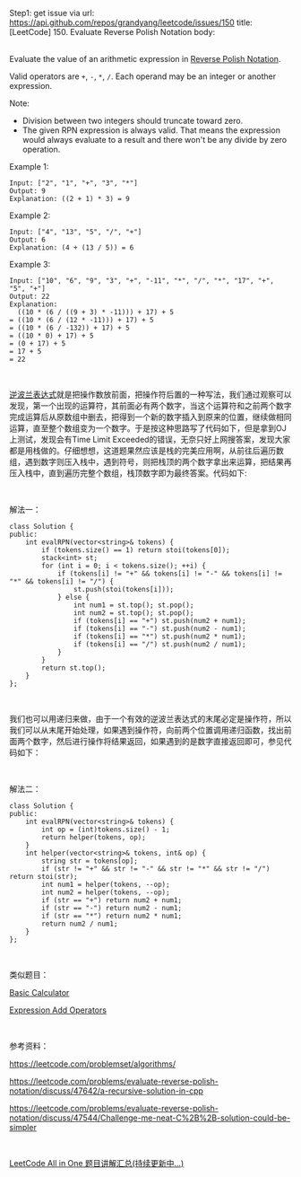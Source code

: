 Step1: get issue via url: https://api.github.com/repos/grandyang/leetcode/issues/150 
 title:[LeetCode] 150. Evaluate Reverse Polish Notation 
 body:  
  

Evaluate the value of an arithmetic expression in [Reverse Polish Notation](http://en.wikipedia.org/wiki/Reverse_Polish_notation).

Valid operators are `+`, `-`, `*`, `/`. Each operand may be an integer or another expression.

Note:

  * Division between two integers should truncate toward zero.
  * The given RPN expression is always valid. That means the expression would always evaluate to a result and there won't be any divide by zero operation.



Example 1:
    
    
    Input: ["2", "1", "+", "3", "*"]
    Output: 9
    Explanation: ((2 + 1) * 3) = 9
    

Example 2:
    
    
    Input: ["4", "13", "5", "/", "+"]
    Output: 6
    Explanation: (4 + (13 / 5)) = 6
    

Example 3:
    
    
    Input: ["10", "6", "9", "3", "+", "-11", "*", "/", "*", "17", "+", "5", "+"]
    Output: 22
    Explanation: 
      ((10 * (6 / ((9 + 3) * -11))) + 17) + 5
    = ((10 * (6 / (12 * -11))) + 17) + 5
    = ((10 * (6 / -132)) + 17) + 5
    = ((10 * 0) + 17) + 5
    = (0 + 17) + 5
    = 17 + 5
    = 22

 

[逆波兰表达式](http://zh.wikipedia.org/wiki/%E9%80%86%E6%B3%A2%E5%85%B0%E8%A1%A8%E7%A4%BA%E6%B3%95)就是把操作数放前面，把操作符后置的一种写法，我们通过观察可以发现，第一个出现的运算符，其前面必有两个数字，当这个运算符和之前两个数字完成运算后从原数组中删去，把得到一个新的数字插入到原来的位置，继续做相同运算，直至整个数组变为一个数字。于是按这种思路写了代码如下，但是拿到OJ上测试，发现会有Time Limit Exceeded的错误，无奈只好上网搜答案，发现大家都是用栈做的。仔细想想，这道题果然应该是栈的完美应用啊，从前往后遍历数组，遇到数字则压入栈中，遇到符号，则把栈顶的两个数字拿出来运算，把结果再压入栈中，直到遍历完整个数组，栈顶数字即为最终答案。代码如下:

 

解法一：
    
    
    class Solution {
    public:
        int evalRPN(vector<string>& tokens) {
            if (tokens.size() == 1) return stoi(tokens[0]);
            stack<int> st;
            for (int i = 0; i < tokens.size(); ++i) {
                if (tokens[i] != "+" && tokens[i] != "-" && tokens[i] != "*" && tokens[i] != "/") {
                    st.push(stoi(tokens[i]));
                } else {
                    int num1 = st.top(); st.pop();
                    int num2 = st.top(); st.pop();
                    if (tokens[i] == "+") st.push(num2 + num1);
                    if (tokens[i] == "-") st.push(num2 - num1);
                    if (tokens[i] == "*") st.push(num2 * num1);
                    if (tokens[i] == "/") st.push(num2 / num1);
                }
            }
            return st.top();
        }
    };

 

我们也可以用递归来做，由于一个有效的逆波兰表达式的末尾必定是操作符，所以我们可以从末尾开始处理，如果遇到操作符，向前两个位置调用递归函数，找出前面两个数字，然后进行操作将结果返回，如果遇到的是数字直接返回即可，参见代码如下：

 

解法二：
    
    
    class Solution {
    public:
        int evalRPN(vector<string>& tokens) {
            int op = (int)tokens.size() - 1;
            return helper(tokens, op);
        }
        int helper(vector<string>& tokens, int& op) {
            string str = tokens[op];
            if (str != "+" && str != "-" && str != "*" && str != "/") return stoi(str);
            int num1 = helper(tokens, --op);
            int num2 = helper(tokens, --op);
            if (str == "+") return num2 + num1;
            if (str == "-") return num2 - num1;
            if (str == "*") return num2 * num1;
            return num2 / num1;
        }
    };

 

类似题目：

[Basic Calculator](http://www.cnblogs.com/grandyang/p/4570699.html)

[Expression Add Operators](http://www.cnblogs.com/grandyang/p/4814506.html)

 

参考资料：

<https://leetcode.com/problemset/algorithms/>

<https://leetcode.com/problems/evaluate-reverse-polish-notation/discuss/47642/a-recursive-solution-in-cpp>

<https://leetcode.com/problems/evaluate-reverse-polish-notation/discuss/47544/Challenge-me-neat-C%2B%2B-solution-could-be-simpler>

 

[LeetCode All in One 题目讲解汇总(持续更新中...)](http://www.cnblogs.com/grandyang/p/4606334.html)
